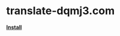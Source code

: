# translate-dqmj3.com

<a href="https://github.com/pokil/translate-dqmj3.com/raw/main/dqmj3.com.user.js"><b>Install</b></a>
